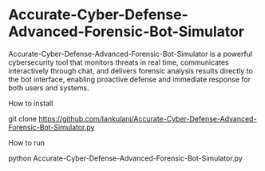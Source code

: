 # Accurate-Cyber-Defense-Advanced-Forensic-Bot-Simulator
Accurate-Cyber-Defense-Advanced-Forensic-Bot-Simulator is a powerful cybersecurity tool that monitors threats in real time, communicates interactively through chat, 
and delivers forensic analysis results directly to the bot interface, enabling proactive defense and immediate response for both users and systems.

How to install

git clone https://github.com/Iankulani/Accurate-Cyber-Defense-Advanced-Forensic-Bot-Simulator.py

How to run

python Accurate-Cyber-Defense-Advanced-Forensic-Bot-Simulator.py

